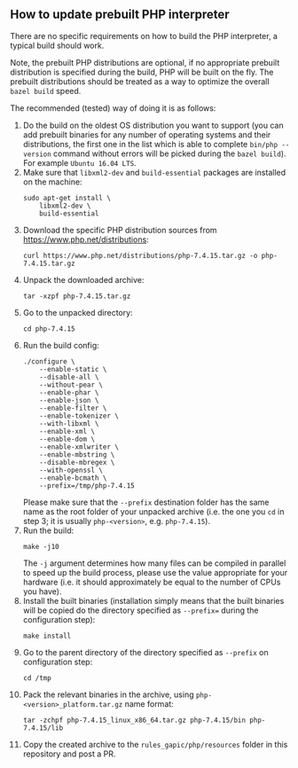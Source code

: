 ## How to update prebuilt PHP interpreter

There are no specific requirements on how to build the PHP interpreter, a typical build should work.

Note, the prebuilt PHP distributions are optional, if no appropriate prebuilt distribution is specified during the build, PHP will be built on the fly. The prebuilt distributions should be treated as a way to optimize the overall `bazel build` speed.

The recommended (tested) way of doing it is as follows:

1. Do the build on the oldest OS distribution you want to support (you can add prebuilt binaries for any number of operating systems and their distributions, the first one in the list which is able to complete `bin/php --version` command without errors will be picked during the `bazel build`). For example `Ubuntu 16.04 LTS`.
2. Make sure that `libxml2-dev` and `build-essential` packages are installed on the machine:
    ```
    sudo apt-get install \
        libxml2-dev \
        build-essential
   ```
3. Download the specific PHP distribution sources from https://www.php.net/distributions:
    ```
    curl https://www.php.net/distributions/php-7.4.15.tar.gz -o php-7.4.15.tar.gz
    ```
4. Unpack the downloaded archive:
    ```
    tar -xzpf php-7.4.15.tar.gz
    ```
5. Go to the unpacked directory:
    ```
    cd php-7.4.15
    ```
6. Run the build config:
    ```    
    ./configure \
        --enable-static \
        --disable-all \
        --without-pear \
        --enable-phar \
        --enable-json \
        --enable-filter \
        --enable-tokenizer \
        --with-libxml \
        --enable-xml \
        --enable-dom \
        --enable-xmlwriter \
        --enable-mbstring \
        --disable-mbregex \
        --with-openssl \
        --enable-bcmath \
        --prefix=/tmp/php-7.4.15
    ```
    Please make sure that the `--prefix` destination folder has the same name as the root folder of your unpacked archive (i.e. the one you `cd` in step 3; it is usually `php-<version>`, e.g. `php-7.4.15`).
7. Run the build:
    ```
    make -j10
    ```
    The `-j` argument determines how many files can be compiled in parallel to speed up the build process, please use the value appropriate for your hardware (i.e. it should approximately be equal to the number of CPUs you have).
8. Install the built binaries (installation simply means that the built binaries will be copied do the directory specified as `--prefix=` during the configuration step):
    ```
    make install
    ```
9. Go to the parent directory of the directory specified as `--prefix` on configuration step:
    ```
    cd /tmp
    ```
10. Pack the relevant binaries in the archive, using `php-<version>_platform.tar.gz` name format:
    ```
    tar -zchpf php-7.4.15_linux_x86_64.tar.gz php-7.4.15/bin php-7.4.15/lib
    ```
11. Copy the created archive to the `rules_gapic/php/resources` folder in this repository and post a PR.
